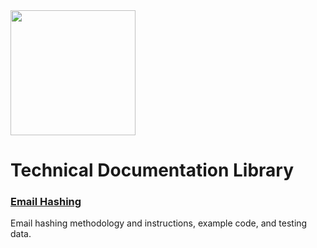 
<img src="http://assets.precisetarget.com/logos/PreciseTarget.png" width="200">

Technical Documentation Library
===============================

### [Email Hashing](./email-hashing/README.md) ###
Email hashing methodology and instructions, example code, and testing data.
